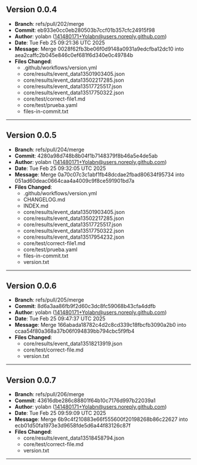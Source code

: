 ## Version 0.0.4
- **Branch**: refs/pull/202/merge
- **Commit**: eb933e0cc0eb280503b7ccf01b357cfc24915f98
- **Author**: yolabn (141480171+Yolabn@users.noreply.github.com)
- **Date**: Tue Feb 25 09:21:36 UTC 2025
- **Message**: Merge 0028f62fb3be06f0d9148a0931a9edcfba12dc10 into aea2caffc2b045e846c0ef681f6d340e0c49784b
- **Files Changed**:
  - .github/workflows/version.yml
  - core/results/event_data13501903405.json
  - core/results/event_data13502217285.json
  - core/results/event_data13517725517.json
  - core/results/event_data13517750322.json
  - core/test/correct-file1.md
  - core/test/prueba.yaml
  - files-in-commit.txt
---------------------------------
## Version 0.0.5
- **Branch**: refs/pull/204/merge
- **Commit**: 4280a98d748b8b04f1b7148379f8b46a5e4de5ab
- **Author**: yolabn (141480171+Yolabn@users.noreply.github.com)
- **Date**: Tue Feb 25 09:32:05 UTC 2025
- **Message**: Merge 0a70c07c3c1abf1fb48dcdae2fbad80634f95734 into 051ad60deac0664caa4a4009c9f8ce591901bd7a
- **Files Changed**:
  - .github/workflows/version.yml
  - CHANGELOG.md
  - INDEX.md
  - core/results/event_data13501903405.json
  - core/results/event_data13502217285.json
  - core/results/event_data13517725517.json
  - core/results/event_data13517750322.json
  - core/results/event_data13517954232.json
  - core/test/correct-file1.md
  - core/test/prueba.yaml
  - files-in-commit.txt
  - version.txt
---------------------------------
## Version 0.0.6
- **Branch**: refs/pull/205/merge
- **Commit**: 8d6a3aa86fb9f2d60c3dc8fc59068b43cfa4ddfb
- **Author**: yolabn (141480171+Yolabn@users.noreply.github.com)
- **Date**: Tue Feb 25 09:47:37 UTC 2025
- **Message**: Merge 166abada18782c4d2c8cd339c18fbcfb3090a2b0 into ccaa54f80a368a37b06f094839bb794cbc5f9fb4
- **Files Changed**:
  - core/results/event_data13518213919.json
  - core/test/correct-file.md
  - version.txt
---------------------------------
## Version 0.0.7
- **Branch**: refs/pull/206/merge
- **Commit**: 43616dbe286c88801f64b10c7176d997b22039a1
- **Author**: yolabn (141480171+Yolabn@users.noreply.github.com)
- **Date**: Tue Feb 25 09:59:09 UTC 2025
- **Message**: Merge 6b9c4f210883e66f555600f20198268b86c22627 into ecb01d50fa1973e3d9658fde5d6a44f83126c87f
- **Files Changed**:
  - core/results/event_data13518458794.json
  - core/test/correct-file.md
  - version.txt
---------------------------------
